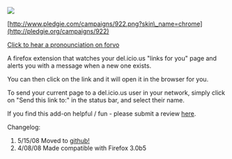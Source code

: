 [![](http://delinkydink.googlecode.com/files/delinkydink.jpg)](http://code.google.com/p/delinkydink/)

[http://www.pledgie.com/campaigns/922.png?skin\_name=chrome](http://pledgie.org/campaigns/922)

[Click to hear a pronounciation on forvo](http://www.forvo.com/search/delinkydink/)

A firefox extension that watches your del.icio.us "links for you" page and alerts you with a message when a new one exists.

You can then click on the link and it will open it in the browser for you.

To send your current page to a del.icio.us user in your network, simply click on "Send this link to:" in the status bar, and select their name.

If you find this add-on helpful / fun - please submit a review [here](https://addons.mozilla.org/en-US/firefox/addon/6408).

Changelog:
  1. 5/15/08 Moved to [github!](http://github.com/webiest/delinkydink/tree/master)
  1. 4/08/08 Made compatible with Firefox 3.0b5